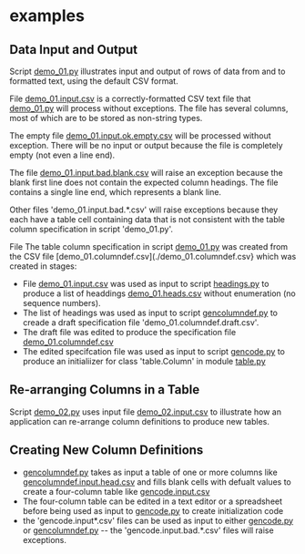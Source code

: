 # examples

## Data Input and Output

Script
 [demo_01.py](./demo_01.py)
illustrates input and output of rows of data from and to formatted text, using the default CSV format.

File
 [demo_01.input.csv](./demo_01.input.csv)
 is a correctly-formatted CSV text file that
 [demo_01.py](./demo_01.py)
 will process without exceptions. The file has several columns, most of which are to be stored as non-string types.

The empty file
 [demo_01.input.ok.empty.csv](./demo_01.input.ok.empty.csv)
 will be processed without exception. There will be no input or output because the file is completely empty (not even a line end).

The file
 [demo_01.input.bad.blank.csv](./demo_01.input.bad.blank.csv)
 will raise an exception because the blank first line does not contain the expected column headings.  The file contains a single line end, which represents a blank line.

Other files 'demo_01.input.bad.*.csv' will raise exceptions because they each have a table cell containing data that is not consistent with the table column specification in script 'demo_01.py'.

File
 The table column specification in script
 [demo_01.py](./demo_01.py)
 was created from the CSV file
 [demo_01.columndef.csv](./demo_01.columndef.csv}
 which was created in stages:
 * File
 [demo_01.input.csv](./demo_01.input.csv)
 was used as input to script
 [headings.py](../tabletext/headings.py)
 to produce a list of headdings
 [demo_01.heads.csv](./demo_01.heads.csv)
 without enumeration (no sequence numbers).
 * The list of headings was used as input to script
 [gencolumndef.py](../tabletext/gencolumndef.py)
 to creade a draft specification file 'demo_01.columndef.draft.csv'.
 * The draft file was edited to produce the specification file
 [demo_01.columndef.csv](./demo_01.columndef.csv)
 * The edited specifcation file was used as input to script
 [gencode.py](../tabletext/gencode.py)
 to produce an initialiizer for class 'table.Column' in module
 [table.py](../tabletext/table.py)
 
## Re-arranging Columns in a Table

Script
 [demo_02.py](./demo_02.py)
 uses input file
 [demo_02.input.csv](./demo_02.input.csv)
 to illustrate how an application can re-arrange column definitions to produce new tables.

## Creating New Column Definitions
* [gencolumndef.py](../tabletext/gencolumndef.py)
 takes as input a table of one or more columns like
 [gencolumndef.input.head.csv](./gencolumndef.input.head.csv)
 and fills blank cells with defualt values to create a four-column table like
 [gencode.input.csv](./gencode.input.csv)
* The four-column table can be edited in a text editor or a spreadsheet before being used as input to
 [gencode.py](../tabletext/gencode.py)
 to create initialization code
* the 'gencode.input*.csv' files can be used as input to either
 [gencode.py](../tabletext/gencode.py)
 or
 [gencolumndef.py](../tabletext/gencolumndef.py)
 -- the 'gencode.input.bad.*.csv' files will raise exceptions.

